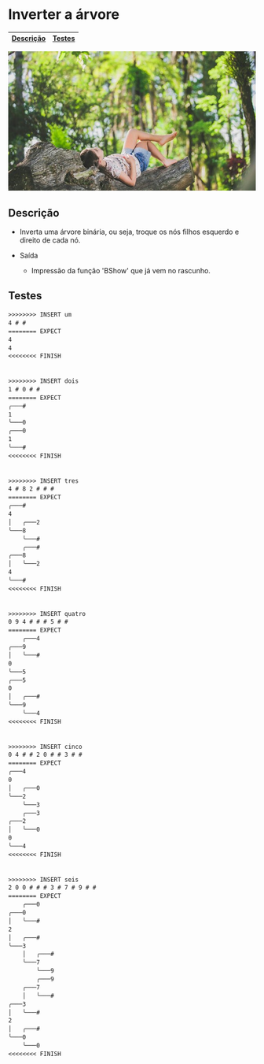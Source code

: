 # Inverter a árvore

<!-- toch -->
[Descrição](#descrição) | [Testes](#testes)
-- | --
<!-- toch -->

![_](cover.jpg)

## Descrição

- Inverta uma árvore binária, ou seja, troque os nós filhos esquerdo e direito de cada nó.

- Saída
  - Impressão da função 'BShow' que já vem no rascunho.

## Testes

```txt
>>>>>>>> INSERT um
4 # # 
======== EXPECT
4
4
<<<<<<<< FINISH


>>>>>>>> INSERT dois
1 # 0 # # 
======== EXPECT
╭───#
1
╰───0
╭───0
1
╰───#
<<<<<<<< FINISH


>>>>>>>> INSERT tres
4 # 8 2 # # # 
======== EXPECT
╭───#
4
│   ╭───2
╰───8
    ╰───#
    ╭───#
╭───8
│   ╰───2
4
╰───#
<<<<<<<< FINISH


>>>>>>>> INSERT quatro
0 9 4 # # # 5 # # 
======== EXPECT
    ╭───4
╭───9
│   ╰───#
0
╰───5
╭───5
0
│   ╭───#
╰───9
    ╰───4
<<<<<<<< FINISH


>>>>>>>> INSERT cinco
0 4 # # 2 0 # # 3 # # 
======== EXPECT
╭───4
0
│   ╭───0
╰───2
    ╰───3
    ╭───3
╭───2
│   ╰───0
0
╰───4
<<<<<<<< FINISH


>>>>>>>> INSERT seis
2 0 0 # # # 3 # 7 # 9 # # 
======== EXPECT
    ╭───0
╭───0
│   ╰───#
2
│   ╭───#
╰───3
    │   ╭───#
    ╰───7
        ╰───9
        ╭───9
    ╭───7
    │   ╰───#
╭───3
│   ╰───#
2
│   ╭───#
╰───0
    ╰───0
<<<<<<<< FINISH

```
